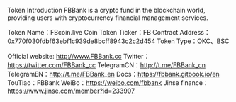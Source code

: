 Token Introduction
FBBank is a crypto fund in the blockchain world, providing users with cryptocurrency financial management services.
 
Token Name：FBcoin.live Coin
Token Ticker：FB
Contract Address：0x770f030fdbf63ebf1c939de8bcff8943c2c2d454
Token Type：OKC、BSC
 
Official website: http://www.FBBank.cc
Twitter：https://twitter.com/FBBank_cc
TelegramCN：http://t.me/FBBank_cn
TelegramEN：http://t.me/FBBank_en
Docs：https://fbbank.gitbook.io/en
TouTiao：FBBank
WeiBo：https://weibo.com/fbbank
Jinse finance：https://www.jinse.com/member?id=233907
